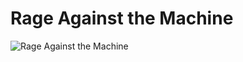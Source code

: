 # Rage Against the Machine

![Rage Against the Machine](http://assets.farmhouse.co/publishing/1-shoot-it-yourself/images/rage-against-the-machine-1.jpg)
